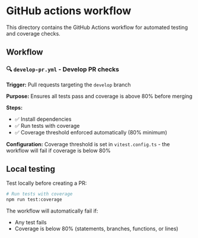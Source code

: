 # GitHub actions workflow

This directory contains the GitHub Actions workflow for automated testing and coverage checks.

## Workflow

### 🔍 `develop-pr.yml` - Develop PR checks
**Trigger:** Pull requests targeting the `develop` branch

**Purpose:** Ensures all tests pass and coverage is above 80% before merging

**Steps:**
- ✅ Install dependencies
- ✅ Run tests with coverage
- ✅ Coverage threshold enforced automatically (80% minimum)

**Configuration:** Coverage threshold is set in `vitest.config.ts` - the workflow will fail if coverage is below 80%

## Local testing
Test locally before creating a PR:

```bash
# Run tests with coverage
npm run test:coverage
```

The workflow will automatically fail if:
- Any test fails
- Coverage is below 80% (statements, branches, functions, or lines)